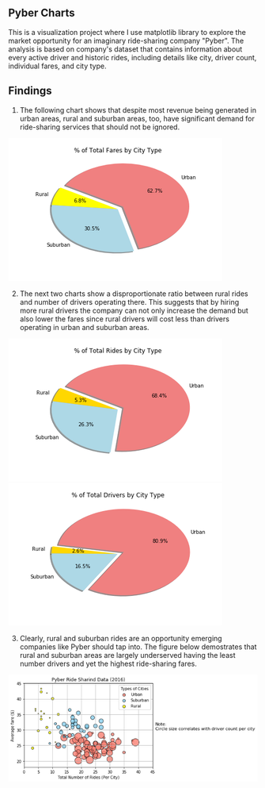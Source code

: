 ## Pyber Charts

This is a visualization project where I use matplotlib library to explore the market opportunity for an imaginary ride-sharing company "Pyber". The analysis is based on company's dataset that contains information about every active driver and historic rides, including details like city, driver count, individual fares, and city type.

## Findings
1. The following chart shows that despite most revenue being generated in urban areas, rural and suburban areas, too, have significant demand for ride-sharing services that should not be ignored.

![TotalFaresChart](https://github.com/DaryaRudych/05-Matplotlib/blob/master/TotalFaresChart.png?raw=true)

2. The next two charts show a disproportionate ratio between rural rides and number of drivers operating there. This suggests that by hiring more rural drivers the company can not only increase the demand but also lower the fares since rural drivers will cost less than drivers operating in urban and suburban areas.

![TotalRidesChart](https://github.com/DaryaRudych/05-Matplotlib/blob/master/TotalRidesChart.png?raw=true)
![TotalDriversChart](https://github.com/DaryaRudych/05-Matplotlib/blob/master/TotalDriversChart.png?raw=true)

3. Clearly, rural and suburban rides are an opportunity emerging companies like Pyber should tap into. The figure below demostrates that rural and suburban areas are largely underserved having the least number drivers and yet the highest ride-sharing fares. 

![BubblePlot_RideSharingData](https://github.com/DaryaRudych/05-Matplotlib/blob/master/BubblePlot_RideSharingData.png?raw=true)
